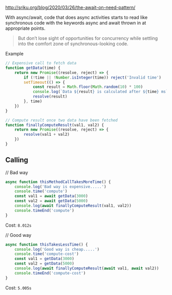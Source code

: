 http://sriku.org/blog/2020/03/26/the-await-on-need-pattern/ 

With async/await, code that does async activities starts to read like synchronous code with the keywords async and await thrown in at appropriate points.

> But don’t lose sight of opportunities for concurrency while settling into the comfort zone of synchronous-looking code.

Example

```js
// Expensive call to fetch data
function getData(time) {
    return new Promise((resolve, reject) => {
        if (!time || !Number.isInteger(time)) reject('Invalid time')
        setTimeout(() => {
            const result = Math.floor(Math.random(10) * 100)
            console.log(`Data ${result} is calculated after ${time} ms`)
            resolve(result)
        }, time)
    })
}

// Compute result once two data have been fetched
function finallyComputeResult(val1, val2) {
    return new Promise((resolve, reject) => {
        resolve(val1 + val2)
    })
}
```

## Calling 

// Bad way
```js
async function thisMethodCallTakesMoreTime() {
    console.log('Bad way is expensive.....')
    console.time('compute')
    const val1 = await getData(3000)
    const val2 = await getData(5000)
    console.log(await finallyComputeResult(val1, val2))
    console.timeEnd('compute')
}
```

Cost: `8.012s`


// Good way
```js
async function thisTakesLessTime() {
    console.log('Good way is cheap.....')
    console.time('compute-cost')
    const val1 = getData(3000)
    const val2 = getData(5000)
    console.log(await finallyComputeResult(await val1, await val2))
    console.timeEnd('compute-cost')
}
```

Cost: `5.005s`

